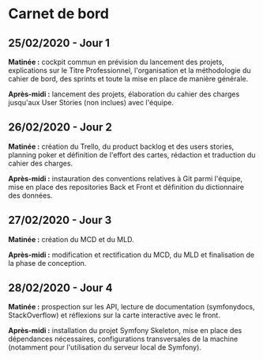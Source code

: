 # Carnet de bord

## 25/02/2020 - Jour 1

**Matinée :** cockpit commun en prévision du lancement des projets, explications sur le Titre Professionnel, l'organisation et la méthodologie du cahier de bord, des sprints et toute la mise en place de manière générale.

**Après-midi :** lancement des projets, élaboration du cahier des charges jusqu'aux User Stories (non inclues) avec l'équipe.

## 26/02/2020 - Jour 2

**Matinée :** création du Trello, du product backlog et des users stories, planning poker et définition de l'effort des cartes, rédaction et traduction du cahier des charges.

**Après-midi :** instauration des conventions relatives à Git parmi l'équipe, mise en place des repositories Back et Front et définition du dictionnaire des données.

## 27/02/2020 - Jour 3

**Matinée :** création du MCD et du MLD.

**Après-midi :** modification et rectification du MCD, du MLD et finalisation de la phase de conception.

## 28/02/2020 - Jour 4

**Matinée :** prospection sur les API, lecture de documentation (symfonydocs, StackOverflow) et réflexions sur la carte interactive avec le front.

**Après-midi :** installation du projet Symfony Skeleton, mise en place des dépendances nécessaires, configurations transversales de la machine (notamment pour l'utilisation du serveur local de Symfony).